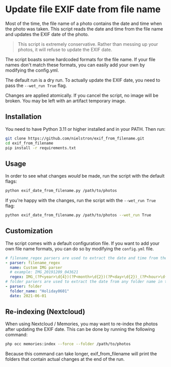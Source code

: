 # Update file EXIF date from file name

Most of the time, the file name of a photo contains the date and time when the photo was taken. This script reads the date and time from the file name and updates the EXIF date of the photo.


> This script is extremely conservative. Rather than messing up your photos, it will refuse to update the EXIF date.

The script boasts some hardcoded formats for the file name. If your file names don't match these formats, you can easily add your own by modifying the config.yml.

The default run is a dry run. To actually update the EXIF date, you need to pass the `--wet_run True` flag.

Changes are applied atomically. If you cancel the script, no image will be broken. You may be left with an artifact temporary image.


## Installation


You need to have Python 3.11 or higher installed and in your PATH.
Then run:

```bash
git clone https://github.com/nielstron/exif_from_filename.git
cd exif_from_filename 
pip install -r requirements.txt
```

## Usage

In order to see what changes _would_ be made, run the script with the default flags:

```bash
python exif_date_from_filename.py /path/to/photos
```

If you're happy with the changes, run the script with the `--wet_run True` flag:

```bash
python exif_date_from_filename.py /path/to/photos --wet_run True
```

## Customization

The script comes with a default configuration file. If you want to add your own file name formats, you can do so by modifying the `config.yml` file.

```yaml
# filename_regex parsers are used to extract the date and time from the filename
- parser: filename_regex
  name: Custom IMG parser
  # example: IMG_20191209_043621
  regex: IMG_(?P<year>\d{4})(?P<month>\d{2})(?P<day>\d{2})_(?P<hour>\d{2})(?P<minute>\d{2})(?P<second>\d{2})\.*
# folder parsers are used to extract the date from any folder name in the path - use carefully as it updates contents in _all_ subfolders
- parser: folder
  folder_name: "Holiday0601"
  date: 2021-06-01
``` 

## Re-indexing (Nextcloud)

When using Nextcloud / Memories, you may want to re-index the photos after updating the EXIF date. This can be done by running the following command:

```bash
php occ memories:index --force --folder /path/to/photos
```

Because this command can take longer, exif_from_filename will print the folders that contain actual changes at the end of the run.
